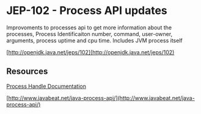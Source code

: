 # JEP-102 - Process API updates
Improvoments to processes api to get more information about the processes, Process Identificaiton number, command, user-owner,
arguments, process uptime and cpu time. Includes JVM process itself

[http://openjdk.java.net/jeps/102](http://openjdk.java.net/jeps/102)

## Resources
[Process Handle Documentation](http://download.java.net/jdk9/docs/api/java/lang/ProcessHandle.html)

[http://www.javabeat.net/java-process-api/](http://www.javabeat.net/java-process-api/)

